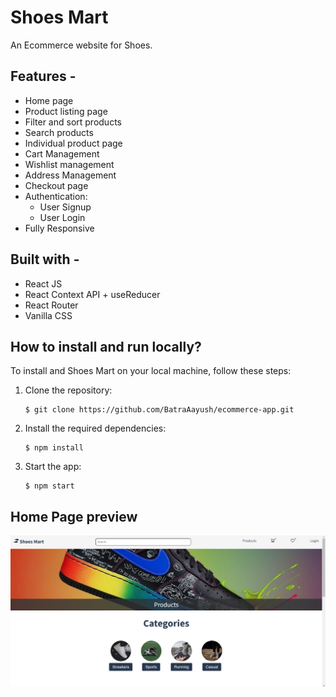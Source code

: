 # Shoes Mart
  An Ecommerce website for Shoes. 
</div>

## **Features -**

- Home page
- Product listing page
- Filter and sort products
- Search products
- Individual product page
- Cart Management
- Wishlist management
- Address Management
- Checkout page
- Authentication:
  - User Signup
  - User Login
- Fully Responsive

## **Built with -**

- React JS
- React Context API + useReducer
- React Router
- Vanilla CSS

## How to install and run locally?

To install and Shoes Mart on your local machine, follow these steps:

1. Clone the repository:
   ```
   $ git clone https://github.com/BatraAayush/ecommerce-app.git
   ```
2. Install the required dependencies:
   ```
   $ npm install
   ```
3. Start the app:
   ```
   $ npm start
   ```
## Home Page preview
![home page screenshot](https://github.com/BatraAayush/ecommerce-app/blob/master/src/images/project%20ss.png)

